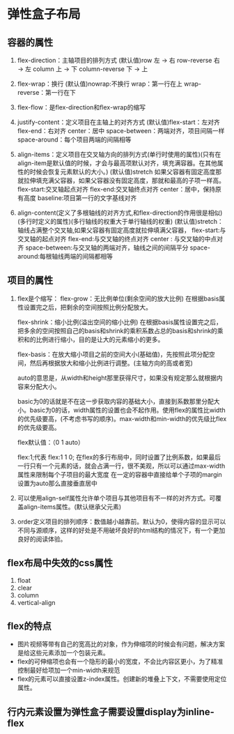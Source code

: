 # 弹性盒子布局

## 容器的属性

1. flex-direction：主轴项目的排列方式
    (默认值)row 左 → 右             row-reverse 右 → 左
    column 上 → 下          column-reverse 下 → 上

2. flex-wrap：换行
    (默认值)nowrap:不换行           wrap：第一行在上
    wrap-reverse：第一行在下

3. flex-flow：是flex-direction和flex-wrap的缩写

4. justify-content：定义项目在主轴上的对齐方式
    (默认值)flex-start：左对齐          flex-end：右对齐
    center：居中            space-between：两端对齐，项目间隔一样
    space-around：每个项目两端的间隔相等

5. align-items：定义项目在交叉轴方向的排列方式(单行时使用的属性)(只有在align-item是默认值的时候，才会与最高项默认对齐，填充满容器。在其他属性的时候会恢复元素默认的大小。)
    (默认值)stretch 如果父容器有固定高度那就拉伸填充满父容器，如果父容器没有固定高度，那就和最高的子项一样高。
    flex-start:交叉轴起点对齐
    flex-end:交叉轴终点对齐
    center：居中，保持原有高度
    baseline:项目第一行的文字基线对齐

6. align-content(定义了多根轴线的对齐方式,和flex-direction的作用很是相似)(多行时定义的属性)(多行轴线的权重大于单行轴线的权重)
    (默认值)stretch：轴线占满整个交叉轴,如果父容器有固定高度就拉伸填满父容器，
    flex-start:与交叉轴的起点对齐
    flex-end:与交叉轴的终点对齐
    center : 与交叉轴的中点对齐
    space-between:与交叉轴的两端对齐，轴线之间的间隔平分
    space-around:每根轴线两端的间隔都相等

## 项目的属性

1. flex是个缩写：
    flex-grow：无比例单位(剩余空间的放大比例)
    在根据basis属性设置完之后，把剩余的空间按照比例分配放大。

    flex-shrink：缩小比例(溢出空间的缩小比例)
    在根据basis属性设置完之后，把多余的空间按照自己的basis和shrink的乘积系数占总的basis和shrink的乘积和的比例进行缩小，目的是让大的元素缩小的更多。

    flex-basis：在放大缩小项目之前的空间大小(基础值)，先按照此项分配空间，然后再根据放大和缩小比例进行调整。(主轴方向的高或者宽)

     auto的意思是，从width和height那里获得尺寸，如果没有规定那么就根据内容来分配大小。

    basic为0的话就是不在这一步获取内容的基础大小，直接到系数那里分配大小。basic为0的话，width属性的设置也会不起作用。使用flex的属性比width的优先级要高，(不考虑书写的顺序)。max-width和min-width的优先级比flex的优先级要高。

    flex默认值：（0 1 auto）

    flex:1;代表 flex:1 1 0;
    在flex的多行布局中，同时设置了比例系数，如果最后一行只有一个元素的话，就会占满一行，很不美观，所以可以通过max-width属性来限制每个子项目的最大宽度
    在一定的容器中直接给单个子项的margin设置为auto那么直接垂直居中

2. 可以使用align-self属性允许单个项目与其他项目有不一样的对齐方式。可覆盖align-items属性。(默认继承父元素)

3. order定义项目的排列顺序：数值越小越靠前。默认为0，使得内容的显示可以不同与源顺序，这样的好处是不用破坏良好的html结构的情况下，有一个更加良好的阅读体验。

## flex布局中失效的css属性

1. float
2. clear
3. column
4. vertical-align

## flex的特点

* 图片视频等带有自己的宽高比的对象，作为伸缩项的时候会有问题，解决方案是给这些元素添加一个包装元素。
* flex的可伸缩项也会有一个隐形的最小的宽度，不会比内容区更小，为了精准控制最好给项加一个min-width来规范
* flex的元素可以直接设置z-index属性。创建新的堆叠上下文，不需要使用定位属性。

## 行内元素设置为弹性盒子需要设置display为inline-flex